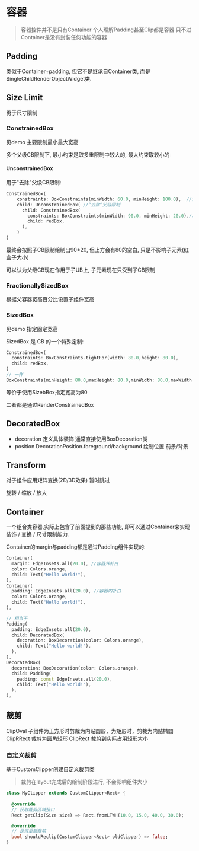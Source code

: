 # 容器

> 容器控件并不是只有Container 个人理解Padding甚至Clip都是容器
> 只不过Container是没有封装任何功能的容器

## Padding

类似于Container+padding, 但它不是继承自Container类, 而是SingleChildRenderObjectWidget类.

## Size Limit

勇于尺寸限制

### ConstrainedBox

见demo  主要限制最小最大宽高

多个父级CB限制下, 最小约束是取多重限制中较大的, 最大约束取较小的

#### UnconstrainedBox

用于"去除"父级CB限制:

```dart
ConstrainedBox(
    constraints: BoxConstraints(minWidth: 60.0, minHeight: 100.0),  //父
    child: UnconstrainedBox( //“去除”父级限制
      child: ConstrainedBox(
        constraints: BoxConstraints(minWidth: 90.0, minHeight: 20.0),//子
        child: redBox,
      ),
    )
)
```

最终会按照子CB限制绘制出90*20, 但上方会有80的空白, 只是不影响子元素(红盒子大小)

可以认为父级CB现在作用于子UB上, 子元素现在只受到子CB限制

### FractionallySizedBox

根据父容器宽高百分比设置子组件宽高

### SizedBox

见demo  指定固定宽高

SizedBox 是 CB 的一个特殊定制:

```dart
ConstrainedBox(
  constraints: BoxConstraints.tightFor(width: 80.0,height: 80.0),
  child: redBox, 
)
// 一样
BoxConstraints(minHeight: 80.0,maxHeight: 80.0,minWidth: 80.0,maxWidth: 80.0)
```

等价于使用SizebBox指定宽高为80

二者都是通过RenderConstrainedBox

## DecoratedBox

- decoration 定义具体装饰 通常直接使用BoxDecoration类
- position DecorationPosition.foreground/background 绘制位置 前景/背景

## Transform

对子组件应用矩阵变换(2D/3D效果) 暂时跳过

旋转 / 缩放 / 放大

## Container

一个组合类容器,实际上包含了前面提到的那些功能, 即可以通过Container来实现装饰 / 变换 / 尺寸限制能力.

Container的margin与padding都是通过Padding组件实现的:

```dart
Container(
  margin: EdgeInsets.all(20.0), //容器外补白
  color: Colors.orange,
  child: Text("Hello world!"),
),
Container(
  padding: EdgeInsets.all(20.0), //容器内补白
  color: Colors.orange,
  child: Text("Hello world!"),
),

// 相当于
Padding(
  padding: EdgeInsets.all(20.0),
  child: DecoratedBox(
    decoration: BoxDecoration(color: Colors.orange),
    child: Text("Hello world!"),
  ),
),
DecoratedBox(
  decoration: BoxDecoration(color: Colors.orange),
  child: Padding(
    padding: const EdgeInsets.all(20.0),
    child: Text("Hello world!"),
  ),
),
```

## 裁剪

ClipOval 子组件为正方形时剪裁为内贴圆形，为矩形时，剪裁为内贴椭圆
ClipRRect 裁剪为圆角矩形
ClipRect 裁剪到实际占用矩形大小

### 自定义裁剪

基于CustomClipper创建自定义裁剪类

> 裁剪在layout完成后的绘制阶段进行, 不会影响组件大小

```dart
class MyClipper extends CustomClipper<Rect> {
    
  @override
  // 获取裁剪区域接口
  Rect getClip(Size size) => Rect.fromLTWH(10.0, 15.0, 40.0, 30.0);

  @override
  // 是否重新裁剪
  bool shouldReclip(CustomClipper<Rect> oldClipper) => false;
}
```